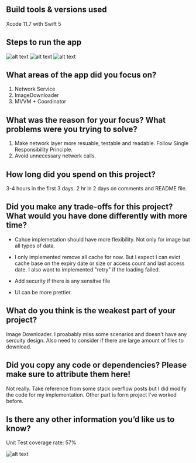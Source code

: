 
## Build tools & versions used
Xcode 11.7 with Swift 5

## Steps to run the app
![alt text](https://github.com/joycytao/Block/blob/master/EmployeeList.png)
![alt text](https://github.com/joycytao/Block/blob/master/EmptyState.png)
![alt text](https://github.com/joycytao/Block/blob/master/Action.png)


## What areas of the app did you focus on?
1. Network Service 
2. ImageDownloader 
3. MVVM + Coordinator 

## What was the reason for your focus? What problems were you trying to solve?
1. Make network layer more resuable, testable and readable. Follow Single Responsibility Principle. 
2. Avoid unnecessary network calls. 

## How long did you spend on this project?
3-4 hours in the first 3 days. 2 hr in 2 days on comments and README file. 

## Did you make any trade-offs for this project? What would you have done differently with more time?
- Cahce implemetation should have more flexibility. Not only for image but all types of data.
- I only implemented remove all cache for now. But I expect I can evict cache base on the expiry date or size or access count and last access date. I also want to implemented "retry"  if the loading failed. 
- Add security if there is any sensitve file  

- UI can be more prettier. 

## What do you think is the weakest part of your project?
Image Downloader. I proabably miss some scenarios and doesn't have any sercuity design.  Also need to consider if there are large amount of files to download. 


## Did you copy any code or dependencies? Please make sure to attribute them here!
Not really. Take reference from some stack overflow posts but I did modify the code for my implementation. Other part is form project I've worked before. 

## Is there any other information you’d like us to know?
Unit Test coverage rate: 57% 

![alt text](https://github.com/joycytao/Block/blob/master/coverage.png)

